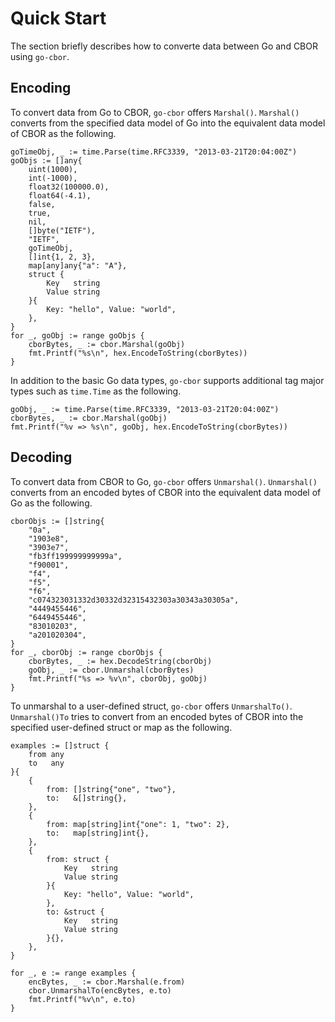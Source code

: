 # Quick Start

The section briefly describes how to converte data between Go and CBOR using `go-cbor`.

## Encoding

To convert data from Go to CBOR, `go-cbor` offers `Marshal()`. `Marshal()` converts from the specified data model of Go into the equivalent data model of CBOR as the following.

```
goTimeObj, _ := time.Parse(time.RFC3339, "2013-03-21T20:04:00Z")
goObjs := []any{
    uint(1000),
    int(-1000),
    float32(100000.0),
    float64(-4.1),
    false,
    true,
    nil,
    []byte("IETF"),
    "IETF",
    goTimeObj,
    []int{1, 2, 3},
    map[any]any{"a": "A"},
    struct {
        Key   string
        Value string
    }{
        Key: "hello", Value: "world",
    },
}
for _, goObj := range goObjs {
    cborBytes, _ := cbor.Marshal(goObj)
    fmt.Printf("%s\n", hex.EncodeToString(cborBytes))
}
```

In addition to the basic Go data types, `go-cbor` supports additional tag major types such as `time.Time` as the following.

```
goObj, _ := time.Parse(time.RFC3339, "2013-03-21T20:04:00Z")
cborBytes, _ := cbor.Marshal(goObj)
fmt.Printf("%v => %s\n", goObj, hex.EncodeToString(cborBytes))
```

## Decoding

To convert data from CBOR to Go, `go-cbor` offers `Unmarshal()`. `Unmarshal()` converts from an encoded bytes of CBOR into the equivalent data model of Go as the following.

```
cborObjs := []string{
    "0a",
    "1903e8",
    "3903e7",
    "fb3ff199999999999a",
    "f90001",
    "f4",
    "f5",
    "f6",
    "c074323031332d30332d32315432303a30343a30305a",
    "4449455446",
    "6449455446",
    "83010203",
    "a201020304",
}
for _, cborObj := range cborObjs {
    cborBytes, _ := hex.DecodeString(cborObj)
    goObj, _ := cbor.Unmarshal(cborBytes)
    fmt.Printf("%s => %v\n", cborObj, goObj)
}
```

To unmarshal to a user-defined struct, `go-cbor` offers `UnmarshalTo()`. `Unmarshal()To` tries to convert from an encoded bytes of CBOR into the specified user-defined struct or map as the following.

```
examples := []struct {
    from any
    to   any
}{
    {
        from: []string{"one", "two"},
        to:   &[]string{},
    },
    {
        from: map[string]int{"one": 1, "two": 2},
        to:   map[string]int{},
    },
    {
        from: struct {
            Key   string
            Value string
        }{
            Key: "hello", Value: "world",
        },
        to: &struct {
            Key   string
            Value string
        }{},
    },
}

for _, e := range examples {
    encBytes, _ := cbor.Marshal(e.from)
    cbor.UnmarshalTo(encBytes, e.to)
    fmt.Printf("%v\n", e.to)
}
```
